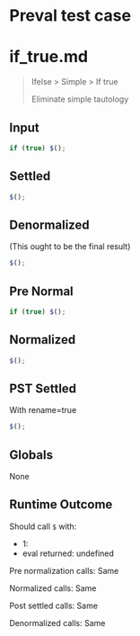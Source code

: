 # Preval test case

# if_true.md

> Ifelse > Simple > If true
>
> Eliminate simple tautology

## Input

`````js filename=intro
if (true) $();
`````

## Settled


`````js filename=intro
$();
`````

## Denormalized
(This ought to be the final result)

`````js filename=intro
$();
`````

## Pre Normal


`````js filename=intro
if (true) $();
`````

## Normalized


`````js filename=intro
$();
`````

## PST Settled
With rename=true

`````js filename=intro
$();
`````

## Globals

None

## Runtime Outcome

Should call `$` with:
 - 1: 
 - eval returned: undefined

Pre normalization calls: Same

Normalized calls: Same

Post settled calls: Same

Denormalized calls: Same
